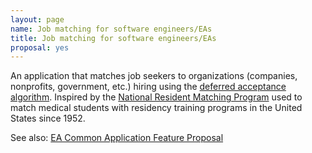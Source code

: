 ```yaml
---
layout: page
name: Job matching for software engineers/EAs
title: Job matching for software engineers/EAs
proposal: yes
---
```


An application that matches job seekers to organizations (companies,
nonprofits, government, etc.) hiring using the [deferred acceptance
algorithm](https://en.wikipedia.org/wiki/Gale%E2%80%93Shapley_algorithm).
Inspired by the [National Resident Matching Program](https://en.wikipedia.org/wiki/National_Resident_Matching_Program)
used to match medical students with residency training programs in
the United States since 1952.

See also: [EA Common Application Feature Proposal](https://docs.google.com/document/d/1mPDlOlIc0od8D8BZO5tmLNmuwb-jMzaCNPYGiTErtRA/edit)
